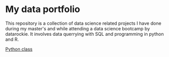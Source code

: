 # My data portfolio
This repository is a collection of data science related projects I have done during my master's and while attending a data science bootcamp by datarockie.
It involves data querrying with SQL and programming in python and R.


[Python class](https://github.com/Massittha/Data-portfolio/blob/c8b85612c13cc10818028badb507363f2c87011c/hw02_classATM.ipynb)
